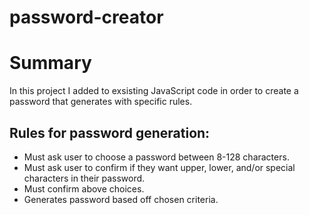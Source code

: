# password-creator 
<h1> Summary </h1>
<p> In this project I added to exsisting JavaScript code in order to create a password that generates with specific rules. 
<br>
<h2> Rules for password generation: </h2>
<ul>
<li>Must ask user to choose a password between 8-128 characters.</li>
<li>Must ask user to confirm if they want upper, lower, and/or special characters in their password.</li>
<li>Must confirm above choices.</li>
<li>Generates password based off chosen criteria.</li>

